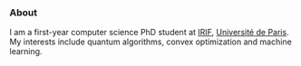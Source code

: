 ### About
I am a first-year computer science PhD student at [IRIF](https://www.irif.fr), [Université de Paris](https://u-paris.fr). My interests include quantum algorithms, convex optimization and machine learning.
